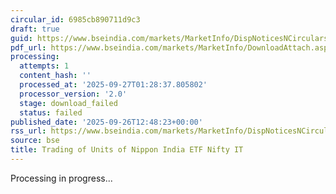 ```yaml
---
circular_id: 6985cb890711d9c3
draft: true
guid: https://www.bseindia.com/markets/MarketInfo/DispNoticesNCirculars.aspx?Noticeid={DF59C351-F182-4576-A16F-B4BED747C5F5}&noticeno=20250926-52&dt=09/26/2025&icount=52&totcount=76&flag=0
pdf_url: https://www.bseindia.com/markets/MarketInfo/DownloadAttach.aspx?id=20250926-52&attachedId=
processing:
  attempts: 1
  content_hash: ''
  processed_at: '2025-09-27T01:28:37.805802'
  processor_version: '2.0'
  stage: download_failed
  status: failed
published_date: '2025-09-26T12:48:23+00:00'
rss_url: https://www.bseindia.com/markets/MarketInfo/DispNoticesNCirculars.aspx?Noticeid={DF59C351-F182-4576-A16F-B4BED747C5F5}&noticeno=20250926-52&dt=09/26/2025&icount=52&totcount=76&flag=0
source: bse
title: Trading of Units of Nippon India ETF Nifty IT
---
```


Processing in progress...